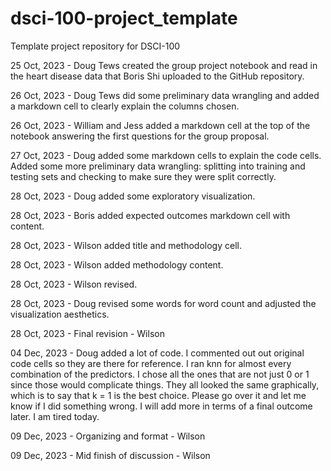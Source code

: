 # dsci-100-project_template
Template project repository for DSCI-100

25 Oct, 2023 - Doug Tews created the group project notebook and read in the heart disease data that 
                Boris Shi uploaded to the GitHub repository.

26 Oct, 2023 - Doug Tews did some preliminary data wrangling and added a markdown cell to clearly explain the columns chosen.

26 Oct, 2023 - William and Jess added a markdown cell at the top of the notebook answering the first questions for the group proposal.

27 Oct, 2023 - Doug added some markdown cells to explain the code cells. Added some more preliminary data wrangling: splitting into training and testing sets and checking to make sure they were split correctly. 

28 Oct, 2023 - Doug added some exploratory visualization. 

28 Oct, 2023 - Boris added expected outcomes markdown cell with content.

28 Oct, 2023 - Wilson added title and methodology cell.

28 Oct, 2023 - Wilson added methodology content.

28 Oct, 2023 - Wilson revised.

28 Oct, 2023 - Doug revised some words for word count and adjusted the visualization aesthetics.

28 Oct, 2023 - Final revision - Wilson

04 Dec, 2023 - Doug added a lot of code. I commented out out original code cells so they are there for reference. I ran knn for almost every combination of the predictors. I chose all the ones that are not just 0 or 1 since those would complicate things. They all looked the same graphically, which is to say that k = 1 is the best choice. Please go over it and let me know if I did something wrong. I will add more in terms of a final outcome later. I am tired today. 

09 Dec, 2023 - Organizing and format - Wilson

09 Dec, 2023 - Mid finish of discussion - Wilson